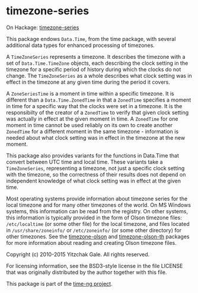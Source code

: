 # timezone-series

On Hackage: [timezone-series](http://hackage.haskell.org/package/timezone-series)

This package endows `Data.Time`, from the time package, with several
additional data types for enhanced processing of timezones.

A `TimeZoneSeries` represents a timezone. It describes the timezone with
a set of `Data.Time.TimeZone` objects, each describing the clock setting
in the timezone for a specific period of history during which the
clocks do not change.  The `TimeZoneSeries` as a whole describes what
clock setting was in effect in the timezone at any given time during
the period it covers.

A `ZoneSeriesTime` is a moment in time within a specific timezone.  It
is different than a `Data.Time.ZonedTime` in that a `ZonedTime` specifies
a moment in time for a specific way that the clocks were set in a
timezone. It is the responsibilty of the creator of a `ZonedTime` to
verify that given clock setting was actually in effect at the given
moment in time. A `ZonedTime` for one moment in time cannot be used
reliably on its own to create another `ZonedTime` for a different moment
in the same timezone - information is needed about what clock setting
was in effect in the timezone at the new moment.

This package also provides variants for the functions in Data.Time
that convert between UTC time and local time. These variants take
a `TimeZoneSeries`, representing a timezone, not just a specific
clock setting with the timezone, so the correctness of their results
does not depend on independent knowledge of what clock setting
was in effect at the given time.

Most operating systems provide information about timezone series for
the local timezone and for many other timezones of the world.  On MS
Windows systems, this information can be read from the registry. On
other systems, this information is typically provided in the form of
Olson timezone files: `/etc/localtime` (or some other file) for the
local timezone, and files located in `/usr/share/zoneinfo/` or
`/etc/zoneinfo/` (or some other directory) for other timezones.
See the
[timezone-olson](http://hackage.haskell.org/package/timezone-olson)
and
[timezone-olson-th](http://hackage.haskell.org/package/timezone-olson-th)
packages for more information about reading and creating Olson
timezone files.

Copyright (c) 2010-2015 Yitzchak Gale. All rights reserved.

For licensing information, see the BSD3-style license in the file
LICENSE that was originally distributed by the author together with
this file.

This package is part of the [time-ng project](http://projects.haskell.org/time-ng/).

